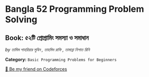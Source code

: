 # Bangla 52 Programming Problem Solving

## Book: ৫২টি প্রোগ্রামিং সমস্যা ও সমাধান

*by তামিম শাহরিয়ার সুবিন ,  তাহমিদ রাফি ,  তামান্না নিশাত রিনি*

**Category:** `Basic Programming Problems for Beginners`

[👋 Be my friend on Codeforces](https://codeforces.com/profile/abidurrahman11)